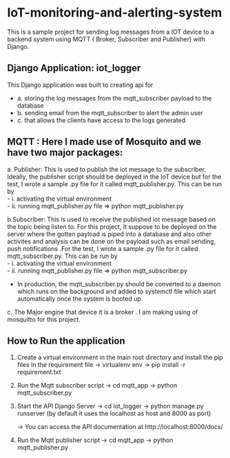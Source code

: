 
# IoT-monitoring-and-alerting-system
This is a sample project for sending log messages from a IOT device to a 
backend system using MQTT ( Broker, Subscriber and Publisher) with Django.



## Django Application:  iot_logger

This Django application was built to creating api for 

- a. storing the log messages from the mqtt_subscriber payload to the database
- b. sending email from the mqtt_subscriber  to alert the admin user
- c. that allows the clients have access to the logs generated
       

## MQTT : Here I made use of Mosquito and we have two major packages:

 a. Publisher: This is used to publish the iot message to the subscriber. Ideally, the publisher script should be deployed in the IoT device 
                    but for the test, I wrote a sample .py file for it called mqtt_publisher.py.
                    This can be run by  
                                   - i. activating the virtual environment   
                                   - ii. running mqtt_publisher.py file => python mqtt_publisher.py
                                  
  b.Subscriber: This is used to receive the published iot message based on the topic being listen to. For this project, it suppose to be deployed
                     on the server where the gotten payload is piped into a database  and also other activites and analysis can be done on the payload such
                     as email sending, push notifications .For the test, I wrote a sample .py file for it called mqtt_subscriber.py.
                    This can be run by  
                                   - i. activating the virtual environment   
                                   - ii. running mqtt_publisher.py file => python mqtt_subscriber.py
                     
                     
   * In production, the mqtt_subscriber.py should be converted to a daemon which runs on the background and added to systemctl 
      file which start automatically once the system is booted up.

 c. The Major engine that device it is a broker . I am making using of mosquitto for this project.



## How to Run the application

1. Create a virtual environment in the main root directory  and install the pip files in the requirement file
      -> virtualenv env
      -> pip install -r requirement.txt


2. Run the Mqtt subscriber script 
      -> cd mqtt_app
      -> python mqtt_subscriber.py


3. Start the  API Django Server
      -> cd iot_logger
      -> python manage.py runserver  (by default it uses the localhost as host and 8000 as port)

      -> You can access the API documentation at http://localhost:8000/docs/


4. Run the Mqtt publisher script
      -> cd mqtt_app
      -> python mqtt_publisher.py

